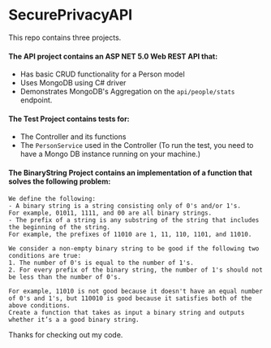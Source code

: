 # SecurePrivacyAPI

This repo contains three projects. 
#### The API project contains an ASP NET 5.0 Web REST API that:
- Has basic CRUD functionality for a Person model
- Uses MongoDB using C# driver
- Demonstrates MongoDB's Aggregation on the `api/people/stats` endpoint.

#### The Test Project contains tests for:
- The Controller and its functions
- The `PersonService` used in the Controller
(To run the test, you need to have a Mongo DB instance running on your machine.)

#### The BinaryString Project contains an implementation of a function that solves the following problem: 
```
We define the following: 
- A binary string is a string consisting only of 0's and/or 1's. 
For example, 01011, 1111, and 00 are all binary strings.
- The prefix of a string is any substring of the string that includes the beginning of the string. 
For example, the prefixes of 11010 are 1, 11, 110, 1101, and 11010.

We consider a non-empty binary string to be good if the following two conditions are true:
1. The number of 0's is equal to the number of 1's.
2. For every prefix of the binary string, the number of 1's should not be less than the number of 0's.

For example, 11010 is not good because it doesn't have an equal number of 0's and 1's, but 110010 is good because it satisfies both of the above conditions.
Create a function that takes as input a binary string and outputs whether it’s a a good binary string.
```

Thanks for checking out my code.
